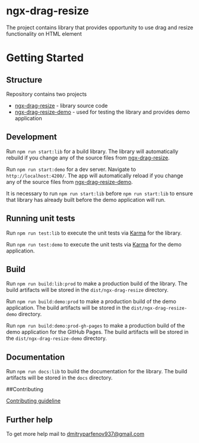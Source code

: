 # ngx-drag-resize

The project contains library that provides opportunity to use drag and resize functionality on HTML element

# Getting Started

## Structure

Repository contains two projects

 - [ngx-drag-resize](https://github.com/dmytro-parfenov/ngx-drag-resize/tree/master/projects/ngx-drag-resize) - library source code
 - [ngx-drag-resize-demo](https://github.com/dmytro-parfenov/ngx-drag-resize/tree/master/projects/ngx-drag-resize-demo) - used for testing the library and provides demo application 


## Development

Run `npm run start:lib` for a build library. The library will automatically rebuild if you change any of the source files from [ngx-drag-resize](https://github.com/dmytro-parfenov/ngx-drag-resize/tree/master/projects/ngx-drag-resize).

Run `npm run start:demo` for a dev server. Navigate to `http://localhost:4200/`. The app will automatically reload if you change any of the source files from [ngx-drag-resize-demo](https://github.com/dmytro-parfenov/ngx-drag-resize/tree/master/projects/ngx-drag-resize-demo).

It is necessary to run `npm run start:lib` before `npm run start:lib` to ensure that library has already built before the demo application will run.

## Running unit tests

Run `npm run test:lib` to execute the unit tests via [Karma](https://karma-runner.github.io) for the library.

Run `npm run test:demo` to execute the unit tests via [Karma](https://karma-runner.github.io) for the demo application.

## Build

Run `npm run build:lib:prod` to make a production build of the library. The build artifacts will be stored in the `dist/ngx-drag-resize` directory.

Run `npm run build:demo:prod` to make a production build of the demo application. The build artifacts will be stored in the `dist/ngx-drag-resize-demo` directory.

Run `npm run build:demo:prod-gh-pages` to make a production build of the demo application for the GitHub Pages. The build artifacts will be stored in the `dist/ngx-drag-resize-demo` directory.

## Documentation

Run `npm run docs:lib` to build the documentation for the library. The build artifacts will be stored in the `docs` directory.

##Contributing

[Contributing guideline](https://github.com/dmytro-parfenov/ngx-drag-resize/blob/master/CONTRIBUTING.md)

## Further help

To get more help mail to [dmitryparfenov937@gmail.com](mailto:dmitryparfenov937@gmail.com?subject=[GitHub]%20ngx-drag-resize)

